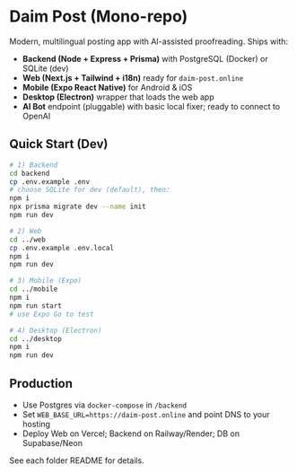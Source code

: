 
# Daim Post (Mono-repo)

Modern, multilingual posting app with AI-assisted proofreading. Ships with:

- **Backend (Node + Express + Prisma)** with PostgreSQL (Docker) or SQLite (dev)
- **Web (Next.js + Tailwind + i18n)** ready for `daim-post.online`
- **Mobile (Expo React Native)** for Android & iOS
- **Desktop (Electron)** wrapper that loads the web app
- **AI Bot** endpoint (pluggable) with basic local fixer; ready to connect to OpenAI

## Quick Start (Dev)

```bash
# 1) Backend
cd backend
cp .env.example .env
# choose SQLite for dev (default), then:
npm i
npx prisma migrate dev --name init
npm run dev

# 2) Web
cd ../web
cp .env.example .env.local
npm i
npm run dev

# 3) Mobile (Expo)
cd ../mobile
npm i
npm run start
# use Expo Go to test

# 4) Desktop (Electron)
cd ../desktop
npm i
npm run dev
```

## Production

- Use Postgres via `docker-compose` in `/backend`
- Set `WEB_BASE_URL=https://daim-post.online` and point DNS to your hosting
- Deploy Web on Vercel; Backend on Railway/Render; DB on Supabase/Neon

See each folder README for details.
